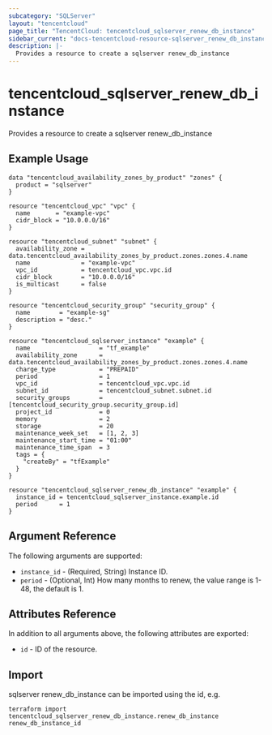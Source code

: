 ```yaml
---
subcategory: "SQLServer"
layout: "tencentcloud"
page_title: "TencentCloud: tencentcloud_sqlserver_renew_db_instance"
sidebar_current: "docs-tencentcloud-resource-sqlserver_renew_db_instance"
description: |-
  Provides a resource to create a sqlserver renew_db_instance
---
```


# tencentcloud_sqlserver_renew_db_instance

Provides a resource to create a sqlserver renew_db_instance

## Example Usage

```hcl
data "tencentcloud_availability_zones_by_product" "zones" {
  product = "sqlserver"
}

resource "tencentcloud_vpc" "vpc" {
  name       = "example-vpc"
  cidr_block = "10.0.0.0/16"
}

resource "tencentcloud_subnet" "subnet" {
  availability_zone = data.tencentcloud_availability_zones_by_product.zones.zones.4.name
  name              = "example-vpc"
  vpc_id            = tencentcloud_vpc.vpc.id
  cidr_block        = "10.0.0.0/16"
  is_multicast      = false
}

resource "tencentcloud_security_group" "security_group" {
  name        = "example-sg"
  description = "desc."
}

resource "tencentcloud_sqlserver_instance" "example" {
  name                   = "tf_example"
  availability_zone      = data.tencentcloud_availability_zones_by_product.zones.zones.4.name
  charge_type            = "PREPAID"
  period                 = 1
  vpc_id                 = tencentcloud_vpc.vpc.id
  subnet_id              = tencentcloud_subnet.subnet.id
  security_groups        = [tencentcloud_security_group.security_group.id]
  project_id             = 0
  memory                 = 2
  storage                = 20
  maintenance_week_set   = [1, 2, 3]
  maintenance_start_time = "01:00"
  maintenance_time_span  = 3
  tags = {
    "createBy" = "tfExample"
  }
}

resource "tencentcloud_sqlserver_renew_db_instance" "example" {
  instance_id = tencentcloud_sqlserver_instance.example.id
  period      = 1
}
```

## Argument Reference

The following arguments are supported:

* `instance_id` - (Required, String) Instance ID.
* `period` - (Optional, Int) How many months to renew, the value range is 1-48, the default is 1.

## Attributes Reference

In addition to all arguments above, the following attributes are exported:

* `id` - ID of the resource.



## Import

sqlserver renew_db_instance can be imported using the id, e.g.

```
terraform import tencentcloud_sqlserver_renew_db_instance.renew_db_instance renew_db_instance_id
```

